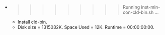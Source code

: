 * >>>>>>>>> Running inst-min-con-cld-bin.sh ...
  * Install cld-bin.
  * Disk size = 1315032K. Space Used = 12K. Runtime = 00:00:00:00.
